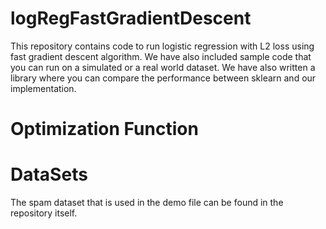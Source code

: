 # logRegFastGradientDescent

This repository contains code to run logistic regression with L2 loss using fast gradient descent algorithm. We have also included sample code that you can run on a simulated or a real world dataset. We have also written a library where you can compare the performance between sklearn and our implementation.

# Optimization Function 


# DataSets
The spam dataset that is used in the demo file can be found in the repository itself.


